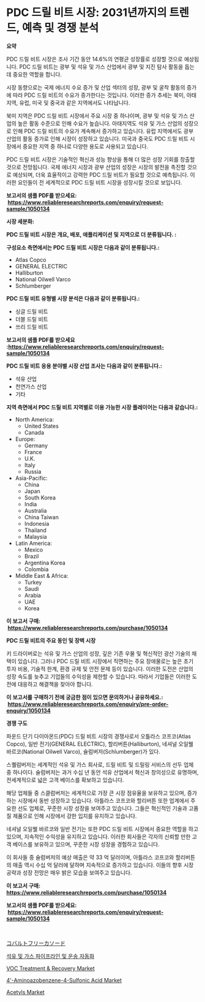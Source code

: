 <p><h1>PDC 드릴 비트 시장: 2031년까지의 트렌드, 예측 및 경쟁 분석</h1></p><p><strong>요약</strong></p>
<p><p>PDC 드릴 비트 시장은 조사 기간 동안 14.6%의 연평균 성장률로 성장할 것으로 예상됩니다. PDC 드릴 비트는 광부 및 석유 및 가스 산업에서 광부 및 지진 탐사 활동을 돕는 데 중요한 역할을 합니다.</p><p>시장 동향으로는 국제 에너지 수요 증가 및 산업 섹터의 성장, 광부 및 굴착 활동의 증가에 따라 PDC 드릴 비트의 수요가 증가한다는 것입니다. 이러한 증가 추세는 북미, 아태지역, 유럽, 미국 및 중국과 같은 지역에서도 나타납니다.</p><p>북미 지역은 PDC 드릴 비트 시장에서 주요 시장 중 하나이며, 광부 및 석유 및 가스 산업의 높은 활동 수준으로 인해 수요가 높습니다. 아태지역도 석유 및 가스 산업의 성장으로 인해 PDC 드릴 비트의 수요가 계속해서 증가하고 있습니다. 유럽 지역에서도 광부 산업의 활동 증가로 인해 시장이 성장하고 있습니다. 미국과 중국도 PDC 드릴 비트 시장에서 중요한 지역 중 하나로 다양한 용도로 사용되고 있습니다.</p><p>PDC 드릴 비트 시장은 기술적인 혁신과 성능 향상을 통해 더 많은 성장 기회를 창출할 것으로 전망됩니다. 국제 에너지 시장과 광부 산업의 성장은 시장의 발전을 촉진할 것으로 예상되며, 더욱 효율적이고 강력한 PDC 드릴 비트가 필요할 것으로 예측됩니다. 이러한 요인들이 전 세계적으로 PDC 드릴 비트 시장을 성장시킬 것으로 보입니다.</p></p>
<p><strong>보고서의 샘플 PDF를 받으세요: &nbsp;<a href="https://www.reliableresearchreports.com/enquiry/request-sample/1050134">https://www.reliableresearchreports.com/enquiry/request-sample/1050134</a></strong></p>
<p><strong>시장 세분화:</strong></p>
<p><strong> PDC 드릴 비트 시장은 개요, 배포, 애플리케이션 및 지역으로 더 분류됩니다. :</strong></p>
<p><strong>구성요소 측면에서는 PDC 드릴 비트 시장은 다음과 같이 분류됩니다.:</strong></p>
<p><ul><li>Atlas Copco</li><li>GENERAL ELECTRIC</li><li>Halliburton</li><li>National Oilwell Varco</li><li>Schlumberger</li></ul></p>
<p><strong> PDC 드릴 비트 유형별 시장 분석은 다음과 같이 분류됩니다.:</strong></p>
<p><ul><li>싱글 드릴 비트</li><li>더블 드릴 비트</li><li>쓰리 드릴 비트</li></ul></p>
<p><strong>보고서의 샘플 PDF를 받으세요 :<a href="https://www.reliableresearchreports.com/enquiry/request-sample/1050134">https://www.reliableresearchreports.com/enquiry/request-sample/1050134</a></strong></p>
<p><strong> PDC 드릴 비트 응용 분야별 시장 산업 조사는 다음과 같이 분류됩니다.:</strong></p>
<p><ul><li>석유 산업</li><li>천연가스 산업</li><li>기타</li></ul></p>
<p><strong>지역 측면에서 PDC 드릴 비트 지역별로 이용 가능한 시장 플레이어는 다음과 같습니다.:</strong></p>
<p><ul>
    <li>
        North America:
        <ul>
            <li>United States</li>
            <li>Canada</li>
        </ul>
    </li>
    <li>
        Europe:
        <ul>
            <li>Germany</li>
            <li>France</li>
            <li>U.K.</li>
            <li>Italy</li>
            <li>Russia</li>
        </ul>
    </li>
    <li>
        Asia-Pacific:
        <ul>
            <li>China</li>
            <li>Japan</li>
            <li>South Korea</li>
            <li>India</li>
            <li>Australia</li>
            <li>China Taiwan</li>
            <li>Indonesia</li>
            <li>Thailand</li>
            <li>Malaysia</li>
        </ul>
    </li>
    <li>
        Latin America:
        <ul>
            <li>Mexico</li>
            <li>Brazil</li>
            <li>Argentina Korea</li>
            <li>Colombia</li>
        </ul>
    </li>
    <li>
        Middle East & Africa:
        <ul>
            <li>Turkey</li>
            <li>Saudi</li>
            <li>Arabia</li>
            <li>UAE</li>
            <li>Korea</li>
        </ul>
    </li>
    </ul></p>
<p><strong>이 보고서 구매: &nbsp;<a href="https://www.reliableresearchreports.com/purchase/1050134">https://www.reliableresearchreports.com/purchase/1050134</a></strong></p>
<p><strong>PDC 드릴 비트의 주요 동인 및 장벽 시장</strong></p>
<p><p>키 드라이버로는 석유 및 가스 산업의 성장, 깊은 기존 우물 및 혁신적인 광산 기술의 채택이 있습니다. 그러나 PDC 드릴 비트 시장에서 직면하는 주요 장애물로는 높은 초기 투자 비용, 기술적 한계, 환경 규제 및 안전 문제 등이 있습니다. 이러한 도전은 산업의 성장 속도를 늦추고 기업들의 수익성을 제한할 수 있습니다. 따라서 기업들은 이러한 도전에 대응하고 해결책을 찾아야 합니다.</p></p>
<p><strong>이 보고서를 구매하기 전에 궁금한 점이 있으면 문의하거나 공유하세요.: &nbsp;<a href="https://www.reliableresearchreports.com/enquiry/pre-order-enquiry/1050134">https://www.reliableresearchreports.com/enquiry/pre-order-enquiry/1050134</a></strong></p>
<p><strong>경쟁 구도</strong></p>
<p><p>파운드 단기 다이아몬드(PDC) 드릴 비트 시장의 경쟁사로서 오틀라스 코프코(Atlas Copco), 일반 전기(GENERAL ELECTRIC), 할리버튼(Halliburton), 네셔널 오일웰 바르코(National Oilwell Varco), 슐럼버저(Schlumberger)가 있다. </p><p>스퀠럼버저는 세계적인 석유 및 가스 회사로, 드릴 비트 및 드릴링 서비스의 선두 업체 중 하나이다. 슐럼버저는 과거 수십 년 동안 석유 산업에서 혁신과 창의성으로 유명하며, 전세계적으로 넓은 고객 베이스를 확보하고 있습니다. </p><p>해당 업체들 중 스클럼버저는 세계적으로 가장 큰 시장 점유율을 보유하고 있으며, 증가하는 시장에서 동반 성장하고 있습니다. 아틀라스 코프코와 할리버튼 또한 업계에서 주요한 선도 업체로, 꾸준한 시장 성장을 보여주고 있습니다. 그들은 혁신적인 기술과 고품질 제품으로 인해 시장에서 강한 입지를 유지하고 있습니다. </p><p>네셔널 오일웰 바르코와 일반 전기는 또한 PDC 드릴 비트 시장에서 중요한 역할을 하고 있으며, 지속적인 수익성을 유지하고 있습니다. 이러한 회사들은 각자의 신뢰할 만한 고객 베이스를 보유하고 있으며, 꾸준한 시장 성장을 경험하고 있습니다. </p><p>이 회사들 중 슐럼버저의 예상 매출은 약 33 억 달러이며, 아틀라스 코프코와 할리버튼의 매출 역시 수십 억 달러에 달하며 지속적으로 증가하고 있습니다. 이들의 향후 시장 공략과 성장 전망은 매우 밝은 모습을 보여주고 있습니다.</p></p>
<p><strong>이 보고서 구매: &nbsp; <a href="https://www.reliableresearchreports.com/purchase/1050134">https://www.reliableresearchreports.com/purchase/1050134</a></strong></p>
<p><strong>보고서의 샘플 PDF를 받으세요: &nbsp;<a href="https://www.reliableresearchreports.com/enquiry/request-sample/1050134">https://www.reliableresearchreports.com/enquiry/request-sample/1050134</a></strong><strong></strong></p>
<p>&nbsp;</p>
<p><p><a href="https://medium.com/@raap8632/%E3%82%B3%E3%83%90%E3%83%AB%E3%83%88%E3%83%95%E3%83%AA%E3%83%BC%E3%82%AB%E3%82%BD%E3%83%BC%E3%83%89%E5%B8%82%E5%A0%B4%E3%81%AE%E8%A6%8F%E6%A8%A1-%E5%B8%82%E5%A0%B4%E5%B1%95%E6%9C%9B%E3%81%A8%E5%B8%82%E5%A0%B4%E4%BA%88%E6%B8%AC-2024%E5%B9%B4%E3%81%8B%E3%82%892031%E5%B9%B4-a9f1ddde5b07">コバルトフリーカソード</a></p><p><a href="https://github.com/hxzi07639916/Market-Research-Report-List-1/blob/main/9931308192605.md">석유 및 가스 파이프라인 및 운송 자동화</a></p><p><a href="https://issuu.com/reportprime-2/docs/voc-treatment-recovery-market-size-2030.pptx">VOC Treatment & Recovery Market</a></p><p><a href="https://issuu.com/reportprime-2/docs/4-aminoazobenzene-4-sulfonic-acid-market-size-2030">4'-Aminoazobenzene-4-Sulfonic Acid Market</a></p><p><a href="https://github.com/Paul14Anderson63/Market-Research-Report-List-3/blob/main/acetyls-market.md">Acetyls Market</a></p></p>